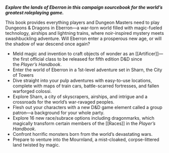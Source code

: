 _**Explore the lands of Eberron in this campaign sourcebook for the world’s greatest roleplaying game.**_

This book provides everything players and Dungeon Masters need to play Dungeons & Dragons in Eberron—a war-torn world filled with magic-fueled technology, airships and lightning trains, where noir-inspired mystery meets swashbuckling adventure. Will Eberron enter a prosperous new age, or will the shadow of war descend once again?

-   Meld magic and invention to craft objects of wonder as an [[Artificer]]—the first official class to be released for fifth edition D&D since the _Player’s Handbook_.
-   Enter the world of Eberron in a 1st-level adventure set in Sharn, the City of Towers
-   Dive straight into your pulp adventures with easy-to-use locations, complete with maps of train cars, battle-scarred fortresses, and fallen warforged colossi.
-   Explore Sharn, a city of skyscrapers, airships, and intrigue and a crossroads for the world’s war-ravaged peoples.
-   Flesh out your characters with a new D&D game element called a group patron—a background for your whole party.
-   Explore 16 new race/subrace options including dragonmarks, which magically transform certain members of the [[Races]] in the _Player’s Handbook_.
-   Confront horrific monsters born from the world’s devastating wars.
-   Prepare to venture into the Mournland, a mist-cloaked, corpse-littered land twisted by magic.